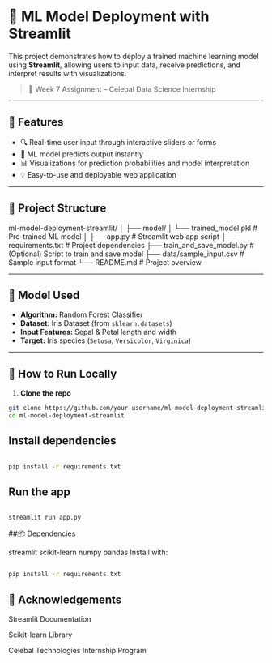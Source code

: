 # 🤖 ML Model Deployment with Streamlit

This project demonstrates how to deploy a trained machine learning model using **Streamlit**, allowing users to input data, receive predictions, and interpret results with visualizations.

> 🚀 Week 7 Assignment – Celebal Data Science Internship

---

## 📌 Features

- 🔍 Real-time user input through interactive sliders or forms
- 🧠 ML model predicts output instantly
- 📊 Visualizations for prediction probabilities and model interpretation
- 💡 Easy-to-use and deployable web application

---

## 📁 Project Structure

ml-model-deployment-streamlit/
│
├── model/
│ └── trained_model.pkl # Pre-trained ML model
│
├── app.py # Streamlit web app script
├── requirements.txt # Project dependencies
├── train_and_save_model.py # (Optional) Script to train and save model
├── data/sample_input.csv # Sample input format
└── README.md # Project overview

---

## 🧠 Model Used

- **Algorithm:** Random Forest Classifier  
- **Dataset:** Iris Dataset (from `sklearn.datasets`)
- **Input Features:** Sepal & Petal length and width  
- **Target:** Iris species (`Setosa`, `Versicolor`, `Virginica`)

---

## 🚀 How to Run Locally

1. **Clone the repo**

```bash
git clone https://github.com/your-username/ml-model-deployment-streamlit.git
cd ml-model-deployment-streamlit

```
## Install dependencies

```bash

pip install -r requirements.txt

```

## Run the app

```bash

streamlit run app.py

```

##📦 Dependencies

streamlit
scikit-learn
numpy
pandas
Install with:

```bash

pip install -r requirements.txt

```
## 🙌 Acknowledgements

Streamlit Documentation

Scikit-learn Library

Celebal Technologies Internship Program
